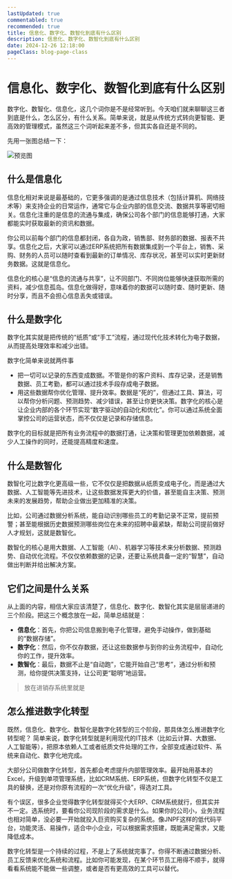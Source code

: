 ```yaml
---
lastUpdated: true
commentabled: true
recommended: true
title: 信息化、数字化、数智化到底有什么区别
description: 信息化、数字化、数智化到底有什么区别
date: 2024-12-26 12:18:00
pageClass: blog-page-class
---
```


# 信息化、数字化、数智化到底有什么区别 #

数字化、数智化、信息化，这几个词你是不是经常听到。今天咱们就来聊聊这三者到底是什么，怎么区分，有什么关系。简单来说，就是从传统方式转向更智能、更高效的管理模式，虽然这三个词听起来差不多，但其实各自还是不同的。

先用一张图总结一下：

![预览图](/images/6387065038176441616879008.png)

## 什么是信息化 ##

信息化相对来说是最基础的，它更多强调的是通过信息技术（包括计算机、网络技术等）来支持企业的日常运作，通常它与企业内部的信息交流、数据共享等密切相关。信息化注重的是信息的流通与集成，确保公司各个部门的信息能够打通，大家都能实时获取最新的资讯和数据。

你公司以前每个部门的信息都封闭，各自为政，销售部、财务部的数据、报表不共享。信息化之后，大家可以通过ERP系统把所有数据集成到一个平台上，销售、采购、财务的人员可以随时查看到最新的订单情况、库存状况，甚至可以实时更新财务数据。这就是信息化。

信息化的核心是“信息的流通与共享”，让不同部门、不同岗位能够快速获取所需的资料，减少信息孤岛。信息化做得好，意味着你的数据可以随时查、随时更新、随时分享，而且不会担心信息丢失或错误。

## 什么是数字化 ##

数字化其实就是把传统的“纸质”或“手工”流程，通过现代化技术转化为电子数据，从而提高处理效率和减少出错。

数字化简单来说就两件事

- 把一切可以记录的东西变成数据。不管是你的客户资料、库存记录，还是销售数据、员工考勤，都可以通过技术手段存成电子数据。
- 用这些数据帮你优化管理、提升效率。数据是“死的”，但通过工具、算法，可以帮你分析问题、预测趋势、减少错误，甚至让你更快决策。数字化的核心是让企业内部的各个环节实现“数字驱动的自动化和优化”。你可以通过系统全面掌控公司的运营状态，而不仅仅是记录和存储信息。

数字化的目标就是把所有业务流程中的数据打通，让决策和管理更加依赖数据，减少人工操作的同时，还能提高精度和速度。

## 什么是数智化 ##

数智化可比数字化更高级一些，它不仅仅是把数据从纸质变成电子化，而是通过大数据、人工智能等先进技术，让这些数据发挥更大的价值，甚至能自主决策、预测未来的发展趋势，帮助企业做出更加精准的决策。

比如，公司通过数据分析系统，能自动识别哪些员工的考勤记录不正常，提前预警；甚至能根据历史数据预测哪些岗位在未来的招聘中最紧缺，帮助公司提前做好人才规划，这就是数智化。

数智化的核心是用大数据、人工智能（AI）、机器学习等技术来分析数据、预测趋势、自动优化流程。不仅仅依赖数据的记录，还要让系统具备一定的“智慧”，自动做出判断并给出解决方案。

## 它们之间是什么关系 ##

从上面的内容，相信大家应该清楚了，信息化、数字化、数智化其实是层层递进的三个阶段。把这三个概念放在一起，简单总结就是：

- **信息化**：首先，你把公司信息搬到电子化管理，避免手动操作，做到基础的“数据存储”。
- **数字化**：然后，你不仅存数据，还让这些数据参与到你的业务流程中，自动化你的工作，提升效率。
- **数智化**：最后，数据不止是“自动跑”，它能开始自己“思考”，通过分析和预测，给你提供决策支持，让公司更“聪明”地运营。

> 放在进销存系统里就是

## 怎么推进数字化转型 ##

既然，信息化、数字化、数智化是数字化转型的三个阶段，那具体怎么推进数字化转型呢？
简单来说，数字化转型就是利用现代的IT技术（比如云计算、大数据、人工智能等），把原本依赖人工或者纸质文件处理的工作，全部变成通过软件、系统来自动化、数字化地完成。

大部分公司做数字化转型，首先都会考虑提升内部管理效率。最开始用基本的Excel，升级到单项管理系统，比如CRM系统、ERP系统，但数字化转型不仅是工具的替换，还是对你原有流程的一次“优化升级”，得选对工具。

有个误区，很多企业觉得数字化转型就得买个大ERP、CRM系统就行，但其实并不一定。选系统时，要看你公司现阶段的需求是什么。如果你的公司小，业务流程也相对简单，没必要一开始就投入巨资购买复杂的系统。像JNPF这样的低代码平台，功能灵活、易操作，适合中小企业，可以根据需求搭建，既能满足需求，又能降低成本。

数字化转型是一个持续的过程，不是上了系统就完事了。你得不断通过数据分析、员工反馈来优化系统和流程。比如你可能发现，在某个环节员工用得不顺手，就得看看系统能不能做一些调整，或者是否有更高效的工具可以替代。
